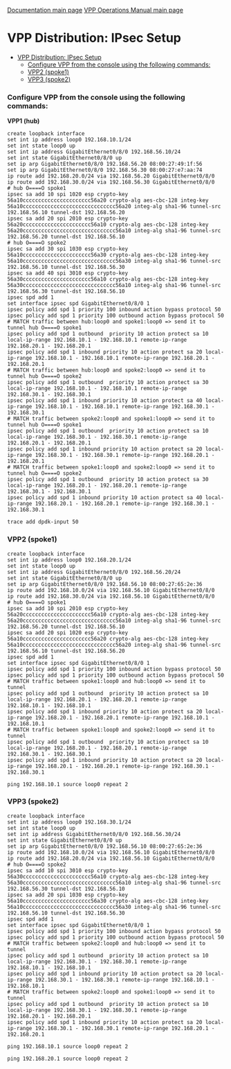 [Documentation main page](https://frinxio.github.io/Frinx-docs/)
[VPP Operations Manual main page](https://frinxio.github.io/Frinx-docs/FRINX_VPP_Distribution/operations_manual.html)
# VPP Distribution: IPsec Setup

<!-- TOC START min:1 max:3 link:true update:true -->
- [VPP Distribution: IPsec Setup](#vpp-distribution-ipsec-setup)
    - [Configure VPP from the console using the following commands:](#configure-vpp-from-the-console-using-the-following-commands)
    - [VPP2 (spoke1)](#vpp2-spoke1)
    - [VPP3 (spoke2)](#vpp3-spoke2)

<!-- TOC END -->

### Configure VPP from the console using the following commands:

**VPP1 (hub)**

    create loopback interface
    set int ip address loop0 192.168.10.1/24
    set int state loop0 up
    set int ip address GigabitEthernet0/8/0 192.168.56.10/24
    set int state GigabitEthernet0/8/0 up
    set ip arp GigabitEthernet0/8/0 192.168.56.20 08:00:27:49:1f:56
    set ip arp GigabitEthernet0/8/0 192.168.56.30 08:00:27:e7:aa:74
    ip route add 192.168.20.0/24 via 192.168.56.20 GigabitEthernet0/8/0
    ip route add 192.168.30.0/24 via 192.168.56.30 GigabitEthernet0/8/0
    # hub O====O spoke1
    ipsec sa add 10 spi 1020 esp crypto-key 56a10cccccccccccccccccccccc56a20 crypto-alg aes-cbc-128 integ-key 56a10cccccccccccccccccccccccccccccc56a20 integ-alg sha1-96 tunnel-src 192.168.56.10 tunnel-dst 192.168.56.20
    ipsec sa add 20 spi 2010 esp crypto-key 56a20cccccccccccccccccccccc56a10 crypto-alg aes-cbc-128 integ-key 56a20cccccccccccccccccccccccccccccc56a10 integ-alg sha1-96 tunnel-src 192.168.56.20 tunnel-dst 192.168.56.10
    # hub O====O spoke2
    ipsec sa add 30 spi 1030 esp crypto-key 56a10cccccccccccccccccccccc56a30 crypto-alg aes-cbc-128 integ-key 56a10cccccccccccccccccccccccccccccc56a30 integ-alg sha1-96 tunnel-src 192.168.56.10 tunnel-dst 192.168.56.30
    ipsec sa add 40 spi 3010 esp crypto-key 56a30cccccccccccccccccccccc56a10 crypto-alg aes-cbc-128 integ-key 56a30cccccccccccccccccccccccccccccc56a10 integ-alg sha1-96 tunnel-src 192.168.56.30 tunnel-dst 192.168.56.10
    ipsec spd add 1
    set interface ipsec spd GigabitEthernet0/8/0 1
    ipsec policy add spd 1 priority 100 inbound action bypass protocol 50
    ipsec policy add spd 1 priority 100 outbound action bypass protocol 50
    # MATCH traffic between hub:loop0 and spoke1:loop0 => send it to tunnel hub O====O spoke1
    ipsec policy add spd 1 outbound  priority 10 action protect sa 10 local-ip-range 192.168.10.1 - 192.168.10.1 remote-ip-range 192.168.20.1 - 192.168.20.1
    ipsec policy add spd 1 inbound priority 10 action protect sa 20 local-ip-range 192.168.10.1 - 192.168.10.1 remote-ip-range 192.168.20.1 - 192.168.20.1
    # MATCH traffic between hub:loop0 and spoke2:loop0 => send it to tunnel hub O====O spoke2
    ipsec policy add spd 1 outbound  priority 10 action protect sa 30 local-ip-range 192.168.10.1 - 192.168.10.1 remote-ip-range 192.168.30.1 - 192.168.30.1
    ipsec policy add spd 1 inbound priority 10 action protect sa 40 local-ip-range 192.168.10.1 - 192.168.10.1 remote-ip-range 192.168.30.1 - 192.168.30.1
    # MATCH traffic between spoke2:loop0 and spoke1:loop0 => send it to tunnel hub O====O spoke1
    ipsec policy add spd 1 outbound  priority 10 action protect sa 10 local-ip-range 192.168.30.1 - 192.168.30.1 remote-ip-range 192.168.20.1 - 192.168.20.1
    ipsec policy add spd 1 inbound priority 10 action protect sa 20 local-ip-range 192.168.30.1 - 192.168.30.1 remote-ip-range 192.168.20.1 - 192.168.20.1
    # MATCH traffic between spoke1:loop0 and spoke2:loop0 => send it to tunnel hub O====O spoke2
    ipsec policy add spd 1 outbound  priority 10 action protect sa 30 local-ip-range 192.168.20.1 - 192.168.20.1 remote-ip-range 192.168.30.1 - 192.168.30.1
    ipsec policy add spd 1 inbound priority 10 action protect sa 40 local-ip-range 192.168.20.1 - 192.168.20.1 remote-ip-range 192.168.30.1 - 192.168.30.1

    trace add dpdk-input 50


### VPP2 (spoke1)

    create loopback interface
    set int ip address loop0 192.168.20.1/24
    set int state loop0 up
    set int ip address GigabitEthernet0/8/0 192.168.56.20/24
    set int state GigabitEthernet0/8/0 up
    set ip arp GigabitEthernet0/8/0 192.168.56.10 08:00:27:65:2e:36
    ip route add 192.168.10.0/24 via 192.168.56.10 GigabitEthernet0/8/0
    ip route add 192.168.30.0/24 via 192.168.56.10 GigabitEthernet0/8/0
    # hub O====O spoke1
    ipsec sa add 10 spi 2010 esp crypto-key 56a20cccccccccccccccccccccc56a10 crypto-alg aes-cbc-128 integ-key 56a20cccccccccccccccccccccccccccccc56a10 integ-alg sha1-96 tunnel-src 192.168.56.20 tunnel-dst 192.168.56.10
    ipsec sa add 20 spi 1020 esp crypto-key 56a10cccccccccccccccccccccc56a20 crypto-alg aes-cbc-128 integ-key 56a10cccccccccccccccccccccccccccccc56a20 integ-alg sha1-96 tunnel-src 192.168.56.10 tunnel-dst 192.168.56.20
    ipsec spd add 1
    set interface ipsec spd GigabitEthernet0/8/0 1
    ipsec policy add spd 1 priority 100 inbound action bypass protocol 50
    ipsec policy add spd 1 priority 100 outbound action bypass protocol 50
    # MATCH traffic between spoke1:loop0 and hub:loop0 => send it to tunnel
    ipsec policy add spd 1 outbound  priority 10 action protect sa 10 local-ip-range 192.168.20.1 - 192.168.20.1 remote-ip-range 192.168.10.1 - 192.168.10.1
    ipsec policy add spd 1 inbound priority 10 action protect sa 20 local-ip-range 192.168.20.1 - 192.168.20.1 remote-ip-range 192.168.10.1 - 192.168.10.1
    # MATCH traffic between spoke1:loop0 and spoke2:loop0 => send it to tunnel
    ipsec policy add spd 1 outbound  priority 10 action protect sa 10 local-ip-range 192.168.20.1 - 192.168.20.1 remote-ip-range 192.168.30.1 - 192.168.30.1
    ipsec policy add spd 1 inbound priority 10 action protect sa 20 local-ip-range 192.168.20.1 - 192.168.20.1 remote-ip-range 192.168.30.1 - 192.168.30.1

    ping 192.168.10.1 source loop0 repeat 2


### VPP3 (spoke2)

    create loopback interface
    set int ip address loop0 192.168.30.1/24
    set int state loop0 up
    set int ip address GigabitEthernet0/8/0 192.168.56.30/24
    set int state GigabitEthernet0/8/0 up
    set ip arp GigabitEthernet0/8/0 192.168.56.10 08:00:27:65:2e:36
    ip route add 192.168.10.0/24 via 192.168.56.10 GigabitEthernet0/8/0
    ip route add 192.168.20.0/24 via 192.168.56.10 GigabitEthernet0/8/0
    # hub O====O spoke2
    ipsec sa add 10 spi 3010 esp crypto-key 56a30cccccccccccccccccccccc56a10 crypto-alg aes-cbc-128 integ-key 56a30cccccccccccccccccccccccccccccc56a10 integ-alg sha1-96 tunnel-src 192.168.56.30 tunnel-dst 192.168.56.10
    ipsec sa add 20 spi 1030 esp crypto-key 56a10cccccccccccccccccccccc56a30 crypto-alg aes-cbc-128 integ-key 56a10cccccccccccccccccccccccccccccc56a30 integ-alg sha1-96 tunnel-src 192.168.56.10 tunnel-dst 192.168.56.30
    ipsec spd add 1
    set interface ipsec spd GigabitEthernet0/8/0 1
    ipsec policy add spd 1 priority 100 inbound action bypass protocol 50
    ipsec policy add spd 1 priority 100 outbound action bypass protocol 50
    # MATCH traffic between spoke2:loop0 and hub:loop0 => send it to tunnel
    ipsec policy add spd 1 outbound  priority 10 action protect sa 10 local-ip-range 192.168.30.1 - 192.168.30.1 remote-ip-range 192.168.10.1 - 192.168.10.1
    ipsec policy add spd 1 inbound priority 10 action protect sa 20 local-ip-range 192.168.30.1 - 192.168.30.1 remote-ip-range 192.168.10.1 - 192.168.10.1
    # MATCH traffic between spoke2:loop0 and spoke1:loop0 => send it to tunnel
    ipsec policy add spd 1 outbound  priority 10 action protect sa 10 local-ip-range 192.168.30.1 - 192.168.30.1 remote-ip-range 192.168.20.1 - 192.168.20.1
    ipsec policy add spd 1 inbound priority 10 action protect sa 20 local-ip-range 192.168.30.1 - 192.168.30.1 remote-ip-range 192.168.20.1 - 192.168.20.1

    ping 192.168.10.1 source loop0 repeat 2

    ping 192.168.20.1 source loop0 repeat 2
